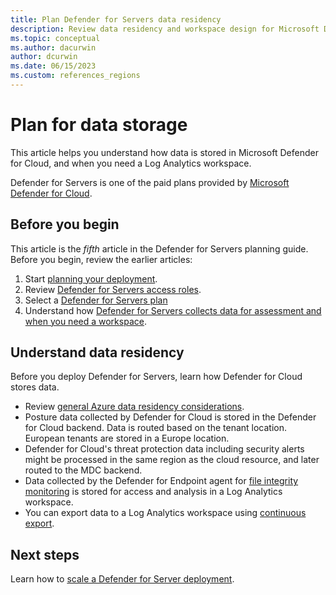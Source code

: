 ```yaml
---
title: Plan Defender for Servers data residency
description: Review data residency and workspace design for Microsoft Defender for Servers.
ms.topic: conceptual
ms.author: dacurwin
author: dcurwin
ms.date: 06/15/2023
ms.custom: references_regions
---
```

# Plan for data storage

This article helps you understand how data is stored in Microsoft Defender for Cloud, and when you need a Log Analytics workspace.

Defender for Servers is one of the paid plans provided by [Microsoft Defender for Cloud](defender-for-cloud-introduction.md).

## Before you begin

This article is the *fifth* article in the Defender for Servers planning guide. Before you begin, review the earlier articles:

1. Start [planning your deployment](plan-defender-for-servers.md).
1. Review [Defender for Servers access roles](plan-defender-for-servers-roles.md).
1. Select a [Defender for Servers plan](plan-defender-for-servers-select-plan.md)
1. Understand how [Defender for Servers collects data for assessment and when you need a workspace](plan-defender-for-servers-agents.md).


## Understand data residency

Before you deploy Defender for Servers, learn how Defender for Cloud stores data. 

- Review [general Azure data residency considerations](https://azure.microsoft.com/blog/making-your-data-residency-choices-easier-with-azure/).
- Posture data collected by Defender for Cloud is stored in the Defender for Cloud backend. Data is routed based on the tenant location. European tenants are stored in a Europe location.
- Defender for Cloud's threat protection data including security alerts might be processed in the same region as the cloud resource, and later routed to the MDC backend.
- Data collected by the Defender for Endpoint agent for [file integrity monitoring](file-integrity-monitoring-overview.md) is stored for access and analysis in a Log Analytics workspace.
- You can export data to a Log Analytics workspace using [continuous export](continuous-export.md).




## Next steps

Learn how to [scale a Defender for Server deployment](plan-defender-for-servers-scale.md).
